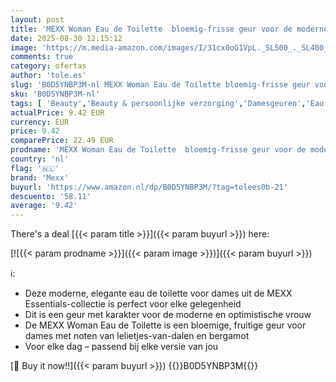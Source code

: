 ```yaml
---
layout: post
title: 'MEXX Woman Eau de Toilette  bloemig-frisse geur voor de moderne  optimistische vrouw  20 m'
date: 2025-08-30 12:15:12
image: 'https://m.media-amazon.com/images/I/31cx0oG1VpL._SL500_._SL400_.jpg'
comments: true
category: ofertas
author: 'tole.es'
slug: 'B0D5YNBP3M-nl MEXX Woman Eau de Toilette bloemig-frisse geur voor de...'
sku: 'B0D5YNBP3M-nl'
tags: [ 'Beauty','Beauty & persoonlijke verzorging','Damesgeuren','Eau de toilette dames','Geuren','mexx','🇳🇱', ]
actualPrice: 9.42 EUR
currency: EUR
price: 9.42
comparePrice: 22.49 EUR
prodname: 'MEXX Woman Eau de Toilette  bloemig-frisse geur voor de moderne  optimistische vrouw  20 m'
country: 'nl'
flag: '🇳🇱'
brand: 'Mexx'
buyurl: 'https://www.amazon.nl/dp/B0D5YNBP3M/?tag=tolees0b-21'
descuento: '58.11'
average: '9.42'
---
```


There's a deal [{{< param title >}}]({{< param buyurl >}})  here:

[![{{< param prodname >}}]({{< param image >}})]({{< param buyurl >}})

ℹ️:

- Deze moderne, elegante eau de toilette voor dames uit de MEXX Essentials-collectie is perfect voor elke gelegenheid
- Dit is een geur met karakter voor de moderne en optimistische vrouw
- De MEXX Woman Eau de Toilette is een bloemige, fruitige geur voor dames met noten van lelietjes-van-dalen en bergamot
- Voor elke dag – passend bij elke versie van jou

[🛒 Buy it now!!]({{< param buyurl >}})
{{<world>}}B0D5YNBP3M{{</world>}}
